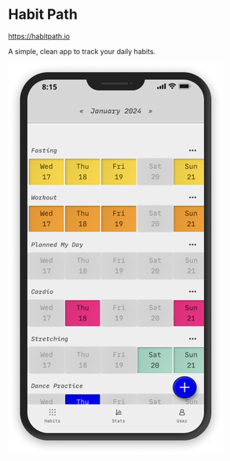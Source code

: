 # Habit Path

https://habitpath.io

A simple, clean app to track your daily habits.

![Habit Path Mobile](src/routes/waitlist/Mobile-dark.png)
